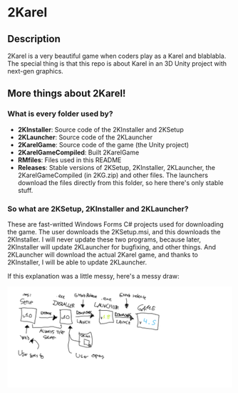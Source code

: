# 2Karel

## Description

2Karel is a very beautiful game when coders play as a Karel and blablabla. The special thing is that this repo is about Karel in an 3D Unity project with next-gen graphics.

## More things about 2Karel!

### What is every folder used by?

- **2KInstaller**: Source code of the 2KInstaller and 2KSetup
- **2KLauncher**: Source code of the 2KLauncher
- **2KarelGame**: Source code of the game (the Unity project)
- **2KarelGameCompiled**: Built 2KarelGame
- **RMfiles**: Files used in this README
- **Releases**: Stable versions of 2KSetup, 2KInstaller, 2KLauncher, the 2KarelGameCompiled (in 2KG.zip) and other files. The launchers download the files directly from this folder, so here there's only stable stuff.

### So what are 2KSetup, 2KInstaller and 2KLauncher?

These are fast-writted Windows Forms C# projects used for downloading the game. The user downloads the 2KSetup.msi, and this downloads the 2KInstaller. I will never update these two programs, because later, 2KInstaller will update 2KLauncher for bugfixing, and other things. And 2KLauncher will download the actual 2Karel game, and thanks to 2KInstaller, I will be able to update 2KLauncher.

If this explanation was a little messy, here's a messy draw:

![Explanation](https://github.com/BinarySandia04/2Karel/blob/master/RMfiles/Images/explanation1.png)
